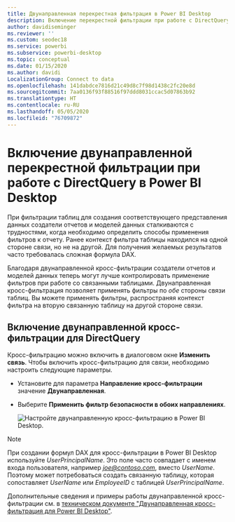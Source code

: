 ```yaml
---
title: Двунаправленная перекрестная фильтрация в Power BI Desktop
description: Включение перекрестной фильтрации при работе с DirectQuery в Power BI Desktop
author: davidiseminger
ms.reviewer: ''
ms.custom: seodec18
ms.service: powerbi
ms.subservice: powerbi-desktop
ms.topic: conceptual
ms.date: 01/15/2020
ms.author: davidi
LocalizationGroup: Connect to data
ms.openlocfilehash: 141dabdce7816d21c49d8c7f98d1438c2fc20e8d
ms.sourcegitcommit: 7aa0136f93f88516f97ddd8031ccac5d07863b92
ms.translationtype: HT
ms.contentlocale: ru-RU
ms.lasthandoff: 05/05/2020
ms.locfileid: "76709872"
---
```

# <a name="enable-bidirectional-cross-filtering-for-directquery-in-power-bi-desktop"></a>Включение двунаправленной перекрестной фильтрации при работе с DirectQuery в Power BI Desktop

При фильтрации таблиц для создания соответствующего представления данных создатели отчетов и моделей данных сталкиваются с трудностями, когда необходимо определить способы применения фильтров к отчету. Ранее контекст фильтра таблицы находился на одной стороне связи, но не на другой. Для получения желаемых результатов часто требовалась сложная формула DAX.

Благодаря двунаправленной кросс-фильтрации создатели отчетов и моделей данных теперь могут лучше контролировать применение фильтров при работе со связанными таблицами. Двунаправленная кросс-фильтрация позволяет применять фильтры по *обе* стороны связи таблиц. Вы можете применять фильтры, распространяя контекст фильтра на вторую связанную таблицу на другой стороне связи.

## <a name="enable-bidirectional-cross-filtering-for-directquery"></a>Включение двунаправленной кросс-фильтрации для DirectQuery

Кросс-фильтрацию можно включить в диалоговом окне **Изменить связь**. Чтобы включить кросс-фильтрацию для связи, необходимо настроить следующие параметры.

* Установите для параметра **Направление кросс-фильтрации** значение **Двунаправленная**.
* Выберите **Применить фильтр безопасности в обоих направлениях**.

  ![Настройте двунаправленную кросс-фильтрацию в Power BI Desktop.](media/desktop-bidirectional-filtering/bidirectional-filtering_2.png)

> [!NOTE]
> При создании формул DAX для кросс-фильтрации в Power BI Desktop используйте *UserPrincipalName*. Это поле часто совпадает с именем входа пользователя, например <em>joe@contoso.com</em>, вместо *UserName*. Поэтому может потребоваться создать связанную таблицу, которая сопоставляет *UserName* или *EmployeeID* с таблицей *UserPrincipalName*.

Дополнительные сведения и примеры работы двунаправленной кросс-фильтрации см. в [техническом документе "Двунаправленная кросс-фильтрация для Power BI Desktop"](https://download.microsoft.com/download/2/7/8/2782DF95-3E0D-40CD-BFC8-749A2882E109/Bidirectional%20cross-filtering%20in%20Analysis%20Services%202016%20and%20Power%20BI.docx).

